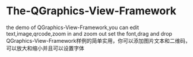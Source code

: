 # The-QGraphics-View-Framework
the demo of QGraphics-View-Framework,you can edit text,image,qrcode,zoom in and zoom out set the font,drag and drop
QGraphics-View-Framework样例的简单实用，你可以添加图片文本和二维码，可以放大和缩小并且可以设置字体
